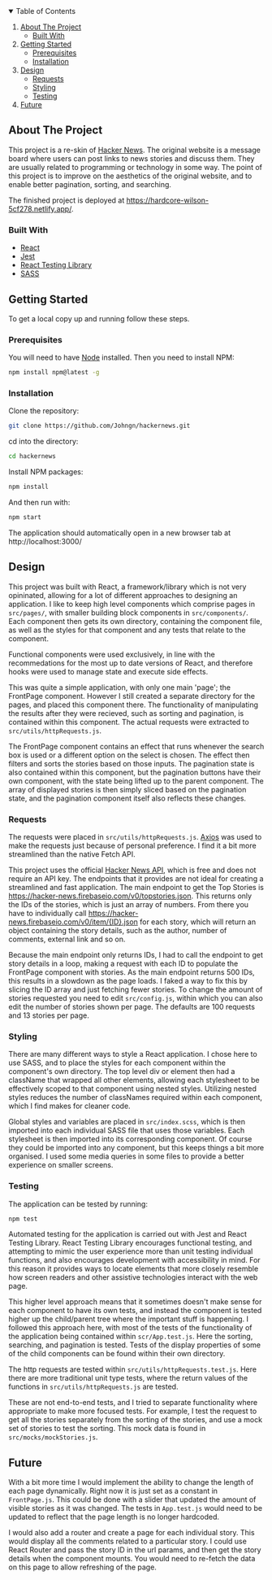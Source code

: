 <!-- TABLE OF CONTENTS -->
<details open="open">
  <summary>Table of Contents</summary>
  <ol>
    <li>
      <a href="#about-the-project">About The Project</a>
      <ul>
        <li><a href="#built-with">Built With</a></li>
      </ul>
    </li>
    <li>
      <a href="#getting-started">Getting Started</a>
      <ul>
        <li><a href="#prerequisites">Prerequisites</a></li>
        <li><a href="#installation">Installation</a></li>
      </ul>
    </li>
    <li>
      <a href="#design">Design</a>
      <ul>
        <li><a href="#requests">Requests</a></li>
        <li><a href="#styling">Styling</a></li>
        <li><a href="#testing">Testing</a></li>
      </ul>
    </li>
	<li><a href="#future">Future</a></li>
  </ol>
</details>

<!-- ABOUT THE PROJECT -->

## About The Project

This project is a re-skin of [Hacker News](https://news.ycombinator.com/). The original website is a message board where users can post links to news stories and discuss them. They are usually related to programming or technology in some way. The point of this project is to improve on the aesthetics of the original website, and to enable better pagination, sorting, and searching.

The finished project is deployed at https://hardcore-wilson-5cf278.netlify.app/.

### Built With

- [React](https://reactjs.org/)
- [Jest](https://jestjs.io/)
- [React Testing Library](https://testing-library.com/docs/react-testing-library/intro/)
- [SASS](https://sass-lang.com/)

<!-- GETTING STARTED -->

## Getting Started

To get a local copy up and running follow these steps.

### Prerequisites

You will need to have [Node](https://nodejs.org/en/) installed. Then you need to install NPM:

```sh
npm install npm@latest -g
```

### Installation

Clone the repository:

```sh
git clone https://github.com/Johngn/hackernews.git
```

cd into the directory:

```sh
cd hackernews
```

Install NPM packages:

```sh
npm install
```

And then run with:

```sh
npm start
```

The application should automatically open in a new browser tab at http://localhost:3000/

## Design

This project was built with React, a framework/library which is not very opininated, allowing for a lot of different approaches to designing an application. I like to keep high level components which comprise pages in `src/pages/`, with smaller building block components in `src/components/`. Each component then gets its own directory, containing the component file, as well as the styles for that component and any tests that relate to the component.

Functional components were used exclusively, in line with the recommedations for the most up to date versions of React, and therefore hooks were used to manage state and execute side effects.

This was quite a simple application, with only one main 'page'; the FrontPage component. However I still created a separate directory for the pages, and placed this component there. The functionality of manipulating the results after they were recieved, such as sorting and pagination, is contained within this component. The actual requests were extracted to `src/utils/httpRequests.js`.

The FrontPage component contains an effect that runs whenever the search box is used or a different option on the select is chosen. The effect then filters and sorts the stories based on those inputs. The pagination state is also contained within this component, but the pagination buttons have their own component, with the state being lifted up to the parent component. The array of displayed stories is then simply sliced based on the pagination state, and the pagination component itself also reflects these changes.

### Requests

The requests were placed in `src/utils/httpRequests.js`. [Axios](https://axios-http.com/) was used to make the requests just because of personal preference. I find it a bit more streamlined than the native Fetch API.

This project uses the official [Hacker News API](https://github.com/HackerNews/API), which is free and does not require an API key. The endpoints that it provides are not ideal for creating a streamlined and fast application. The main endpoint to get the Top Stories is https://hacker-news.firebaseio.com/v0/topstories.json. This returns only the IDs of the stories, which is just an array of numbers. From there you have to individually call https://hacker-news.firebaseio.com/v0/item/{ID}.json for each story, which will return an object containing the story details, such as the author, number of comments, external link and so on.

Because the main endpoint only returns IDs, I had to call the endpoint to get story details in a loop, making a request with each ID to populate the FrontPage component with stories. As the main endpoint returns 500 IDs, this results in a slowdown as the page loads. I faked a way to fix this by slicing the ID array and just fetching fewer stories. To change the amount of stories requested you need to edit `src/config.js`, within which you can also edit the number of stories shown per page. The defaults are 100 requests and 13 stories per page.

### Styling

There are many different ways to style a React application. I chose here to use SASS, and to place the styles for each component within the component's own directory. The top level div or element then had a className that wrapped all other elements, allowing each stylesheet to be effectively scoped to that component using nested styles. Utilizing nested styles reduces the number of classNames required within each component, which I find makes for cleaner code.

Global styles and variables are placed in `src/index.scss`, which is then imported into each individual SASS file that uses those variables. Each stylesheet is then imported into its corresponding component. Of course they could be imported into any component, but this keeps things a bit more organised. I used some media queries in some files to provide a better experience on smaller screens.

### Testing

The application can be tested by running:

```sh
npm test
```

Automated testing for the application is carried out with Jest and React Testing Library. React Testing Library encourages functional testing, and attempting to mimic the user experience more than unit testing individual functions, and also encourages development with accessibility in mind. For this reason it provides ways to locate elements that more closely resemble how screen readers and other assistive technologies interact with the web page.

This higher level approach means that it sometimes doesn't make sense for each component to have its own tests, and instead the component is tested higher up the child/parent tree where the important stuff is happening. I followed this approach here, with most of the tests of the functionality of the application being contained within `scr/App.test.js`. Here the sorting, searching, and pagination is tested. Tests of the display properties of some of the child components can be found within their own directory.

The http requests are tested within `src/utils/httpRequests.test.js`. Here there are more traditional unit type tests, where the return values of the functions in `src/utils/httpRequests.js` are tested.

These are not end-to-end tests, and I tried to separate functionality where appropriate to make more focused tests. For example, I test the request to get all the stories separately from the sorting of the stories, and use a mock set of stories to test the sorting. This mock data is found in `src/mocks/mockStories.js`.

## Future

With a bit more time I would implement the ability to change the length of each page dynamically. Right now it is just set as a constant in `FrontPage.js`. This could be done with a slider that updated the amount of visible stories as it was changed. The tests in `App.test.js` would need to be updated to reflect that the page length is no longer hardcoded.

I would also add a router and create a page for each individual story. This would display all the comments related to a particular story. I could use React Router and pass the story ID in the url params, and then get the story details when the component mounts. You would need to re-fetch the data on this page to allow refreshing of the page.
